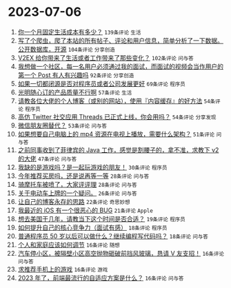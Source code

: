 # 2023-07-06

1. [你一个月固定生活成本有多少？](https://www.v2ex.com/t/954530) `139条评论` `生活`
1. [写了个爬虫，爬了本站的所有帖子、评论和用户信息，简单分析了一下数据。公开数据库，开源](https://www.v2ex.com/t/954480) `104条评论` `分享创造`
1. [V2EX 给你带来了生活或者工作带来了那些变化？](https://www.v2ex.com/t/954483) `102条评论` `问与答`
1. [我想做一个社区，每一名用户必须通过我的面试，而面试的视频会当作用户的第一个 Post 有人有兴趣吗](https://www.v2ex.com/t/954543) `92条评论` `分享创造`
1. [如果一切都闭源是否对程序员或者公司发展更好](https://www.v2ex.com/t/954541) `69条评论` `程序员`
1. [光明随心订的产品质量不行啊](https://www.v2ex.com/t/954461) `57条评论` `生活`
1. [请教各位大佬的个人博客（或别的网站），使用『内容缓存』的好方法](https://www.v2ex.com/t/954453) `54条评论` `程序员`
1. [高仿 Twitter 社交应用 Threads 已正式上线，你会用吗？](https://www.v2ex.com/t/954553) `54条评论` `分享发现`
1. [微信朋友圈替代？](https://www.v2ex.com/t/954664) `53条评论` `问与答`
1. [如果想要自己电脑上的 mp4 资源在电视上播放，需要什么架构？](https://www.v2ex.com/t/954463) `51条评论` `问与答`
1. [之前同事收到了菲律宾的 Java 工作，感觉是割腰子的，拿不准，求教下 v2 的大佬](https://www.v2ex.com/t/954604) `47条评论` `问与答`
1. [我缺的是游戏吗？是一起玩游戏的朋友！](https://www.v2ex.com/t/954635) `30条评论` `程序员`
1. [今年推荐买房吗，还是说再等一等](https://www.v2ex.com/t/954601) `28条评论` `问与答`
1. [骑摩托车被喷了，大家评评理](https://www.v2ex.com/t/954599) `28条评论` `问与答`
1. [关于电动车上牌的一个疑问。](https://www.v2ex.com/t/954498) `26条评论` `问与答`
1. [让自己的博客永存的思路](https://www.v2ex.com/t/954536) `22条评论` `奇思妙想`
1. [我最近的 iOS 有一个很恶心的 BUG](https://www.v2ex.com/t/954612) `21条评论` `Apple`
1. [想去美国干几年，请教当下这个时间是否合适？](https://www.v2ex.com/t/954554) `19条评论` `程序员`
1. [如何提升自己的核心竞争力（面试有感）](https://www.v2ex.com/t/954527) `18条评论` `程序员`
1. [普通程序员 50 岁以后可以做什么？继续编程写代码吗？](https://www.v2ex.com/t/954472) `18条评论` `问与答`
1. [个人和家庭应该如何调节](https://www.v2ex.com/t/954682) `16条评论` `随想`
1. [汽车停小区，被隔壁小区高空抛物砸破前挡风玻璃，恳请 V 友支招！](https://www.v2ex.com/t/954559) `16条评论` `问与答`
1. [求推荐手机上的游戏](https://www.v2ex.com/t/954511) `16条评论` `游戏`
1. [2023 年了，前端最流行的自适应方案是什么？](https://www.v2ex.com/t/954490) `16条评论` `问与答`

